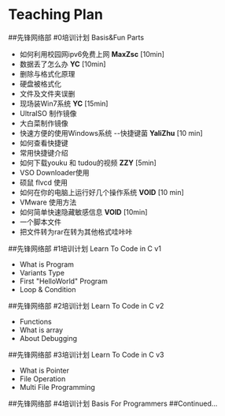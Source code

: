Teaching Plan
====
##先锋网络部 #0培训计划  Basis&Fun Parts
- 如何利用校园网ipv6免费上网   __MaxZsc__ [10min]
- 数据丢了怎么办    __YC__ [10min]
 - 删除与格式化原理 
 - 硬盘被格式化
 - 文件及文件夹误删
- 现场装Win7系统    __YC__ [15min]
 - UltraISO 制作镜像
 - 大白菜制作镜像
- 快速方便的使用Windows系统 --快捷键菌  __YaliZhu__ [10 min]
 - 如何查看快捷键
 - 常用快捷键介绍
- 如何下载youku 和 tudou的视频  __ZZY__ [5min]
 - VSO Downloader使用
 - 硕鼠 flvcd 使用
- 如何在你的电脑上运行好几个操作系统    __VOID__ [10 min]
 - VMware 使用方法
- 如何简单快速隐藏敏感信息      __VOID__ [10min]
 - 一个脚本文件
 - 把文件转为rar在转为其他格式哇咔咔

##先锋网络部 #1培训计划   Learn To Code in C v1
- What is Program
- Variants Type
- First "HelloWorld" Program 
- Loop & Condition
 
##先锋网络部 #2培训计划   Learn To Code in C v2
- Functions
- What is array
- About Debugging

##先锋网络部 #3培训计划   Learn To Code in C v3
- What is Pointer
- File Operation
- Multi File Programming

##先锋网络部 #4培训计划   Basis For Programmers
##Continued...
